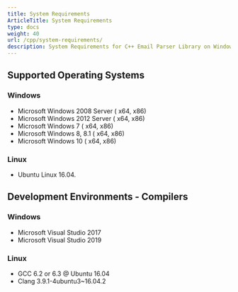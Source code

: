 ```yaml
---
title: System Requirements
ArticleTitle: System Requirements
type: docs
weight: 40
url: /cpp/system-requirements/
description: System Requirements for C++ Email Parser Library on Windows and Linux OS.
---
```


## **Supported Operating Systems**
### **Windows**
- Microsoft Windows 2008 Server ( x64, x86)
- Microsoft Windows 2012 Server ( x64, x86)
- Microsoft Windows 7 ( x64, x86)
- Microsoft Windows 8, 8.1 ( x64, x86)
- Microsoft Windows 10 ( x64, x86)
### **Linux**
- Ubuntu Linux 16.04.
## **Development Environments - Compilers**
### **Windows**
- Microsoft Visual Studio 2017
- Microsoft Visual Studio 2019
### **Linux**
- GCC 6.2 or 6.3 @ Ubuntu 16.04
- Clang 3.9.1-4ubuntu3~16.04.2
